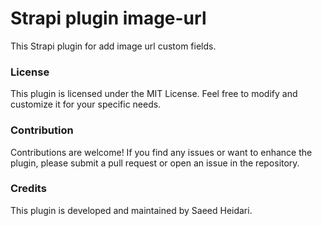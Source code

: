 # Strapi plugin image-url

This Strapi plugin for add image url custom fields.

### License
This plugin is licensed under the MIT License. Feel free to modify and customize it for your specific needs.

### Contribution
Contributions are welcome! If you find any issues or want to enhance the plugin, please submit a pull request or open an issue in the repository.

### Credits
This plugin is developed and maintained by Saeed Heidari.
